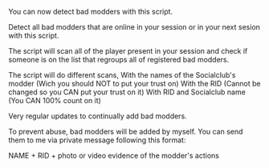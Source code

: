 You can now detect bad modders with this script.

Detect all bad modders that are online in your session or in your next sesion with this script.

The script will scan all of the player present in your session and check if someone is on the list that regroups all of registered bad modders.

The script will do different scans, With the names of the Socialclub's modder (Wich you should NOT to put your trust on)
With the RID (Cannot be changed so you CAN put your trust on it) 
With RID and Socialclub name (You CAN 100% count on it)

Very regular updates to continually add bad modders.

To prevent abuse, bad modders will be added by myself. You can send them to me via private message following this format:

NAME + RID + photo or video evidence of the modder's actions

